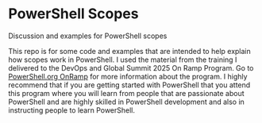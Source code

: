 # PowerShell Scopes

Discussion and examples for PowerShell scopes

This repo is for some code and examples that are intended to help explain how scopes work in PowerShell.
I used the material from the training I delivered to the DevOps and Global Summit 2025 On Ramp Program.
Go to [PowerShell.org OnRamp](https://powershell.org/onramp/) for more information about the program.
I highly recommend that if you are getting started with PowerShell that you attend this program where you will learn from people that are passionate about PowerShell and are highly skilled in PowerShell development and also in instructing people to learn PowerShell.
